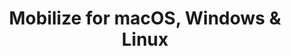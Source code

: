 ---
name: Mobilize
url: 'https://app.mobilize.io/'
category: Business
title: 'Mobilize for macOS, Windows & Linux'
key: mobilize

---